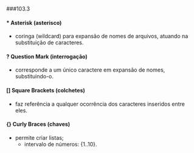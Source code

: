 ###103.3

#### __\*__  Asterisk \(asterisco)
- coringa (wildcard) para expansão de nomes de arquivos, atuando na substituição de
caracteres.

#### __?__ Question Mark \(interrogação)
- corresponde a um único caractere em expansão de nomes, substituindo-o.

#### __\[]__ Square Brackets \(colchetes)
- faz referência a qualquer ocorrência dos caracteres inseridos entre eles.

#### __{}__ Curly Braces \(chaves)
- permite criar listas;
    - intervalo de números: {1..10}.


